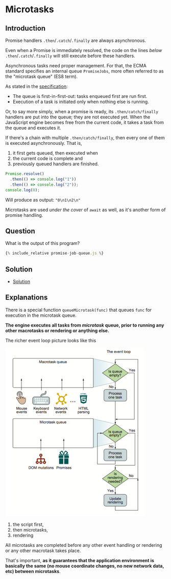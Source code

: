 # Microtasks

## Introduction

Promise handlers `.then`/`.catch`/`.finally` are always asynchronous.

Even when a Promise is immediately resolved, the code on the lines *below* `.then`/`.catch`/`.finally` will still execute before these handlers.

Asynchronous tasks need proper management. For that, the ECMA standard specifies an internal queue `PromiseJobs`, more often referred to as the "microtask queue" (ES8 term).

As stated in the [specification](https://tc39.github.io/ecma262/#sec-jobs-and-job-queues):

- The queue is first-in-first-out: tasks enqueued first are run first.
- Execution of a task is initiated only when nothing else is running.

Or, to say more simply, when a promise is ready, its `.then/catch/finally` handlers are put into the queue; they are not executed yet. When the JavaScript engine becomes free from the current code, it takes a task from the queue and executes it.

If there's a chain with multiple `.then/catch/finally`, then every one of them is executed asynchronously. That is, 

1. it first gets queued, then executed when 
2. the current code is complete and 
3. previously queued handlers are finished.

```js 
Promise.resolve()
  .then(() => console.log("1"))
  .then(() => console.log("2"));
console.log(0);
```

Will produce as output: `"0\n1\n2\n"`

Microtasks are used *under the cover* of `await` as well, as it's another form of promise handling.

## Question

What is the output of this program?

```js
{% include_relative promise-job-queue.js %}
```

## Solution

* [Solution](solution.md)

## Explanations

There is a special function `queueMicrotask(func)` that queues `func` for execution in the microtask queue.

**The engine executes all tasks from *microtask* queue, prior to running any other macrotasks or rendering or anything else.**


The richer event loop picture looks like this

![](event-loop-revisited.png)

1. the script first, 
2. then microtasks, 
3. rendering 

All microtasks are completed before any other event handling or rendering or any other macrotask takes place.

That's important, **as it guarantees that the application environment is basically the same (no mouse coordinate changes, no new network data, etc) between microtasks**.
